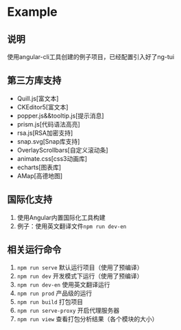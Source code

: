 # Example

## 说明
使用angular-cli工具创建的例子项目，已经配置引入好了ng-tui

## 第三方库支持
* Quill.js[富文本]
* CKEditor5[富文本]
* popper.js&&tooltip.js[提示消息]
* prism.js[代码语法高亮]
* rsa.js[RSA加密支持]
* snap.svg[Snap库支持]
* OverlayScrollbars[自定义滚动条]
* animate.css[css3动画库]
* echarts[图表库]
* AMap[高德地图]

## 国际化支持
1. 使用Angular内置国际化工具构建
2. 例子：使用英文翻译文件`npm run dev-en`

## 相关运行命令
1. `npm run serve` 默认运行项目（使用了预编译）
2. `npm run dev` 开发模式下运行（使用了预编译）
3. `npm run dev-en` 使用英文翻译运行
4. `npm run prod` 产品级的运行
5. `npm run build` 打包项目
6. `npm run serve-proxy` 开启代理服务器
7. `npm run view` 查看打包分析结果（各个模块的大小）